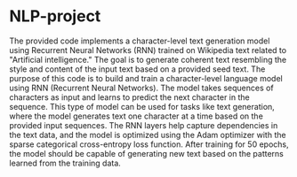 # NLP-project
The provided code implements a character-level text generation model using Recurrent Neural Networks (RNN) trained on Wikipedia text related to "Artificial intelligence." The goal is to generate coherent text resembling the style and content of the input text based on a provided seed text.
The purpose of this code is to build and train a character-level language model using RNN (Recurrent Neural Networks). The model takes sequences of characters as input and learns to predict the next character in the sequence. This type of model can be used for tasks like text generation, where the model generates text one character at a time based on the provided input sequences. The RNN layers help capture dependencies in the text data, and the model is optimized using the Adam optimizer with the sparse categorical cross-entropy loss function. After training for 50 epochs, the model should be capable of generating new text based on the patterns learned from the training data.
